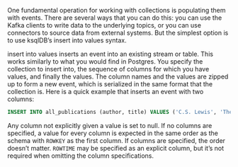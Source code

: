 One fundamental operation for working with collections is populating them with events. There are several ways that you can do this: you can use the Kafka clients to write data to the underlying topics, or you can use connectors to source data from external systems. But the simplest option is to use ksqlDB’s insert into values syntax.

insert into values inserts an event into an existing stream or table. This works similarly to what you would find in Postgres. You specify the collection to insert into, the sequence of columns for which you have values, and finally the values. The column names and the values are zipped up to form a new event, which is serialized in the same format that the collection is. Here is a quick example that inserts an event with two columns:

```sql
INSERT INTO all_publications (author, title) VALUES ('C.S. Lewis', 'The Silver Chair');
```

Any column not explicitly given a value is set to null. If no columns are specified, a value for every column is expected in the same order as the schema with `ROWKEY` as the first column. If columns are specified, the order doesn’t matter. `ROWTIME` may be specified as an explicit column, but it’s not required when omitting the column specifications.